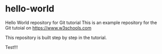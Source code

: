 # hello-world
Hello World repository for Git tutorial
This is an example repository for the Git tutoial on https://www.w3schools.com

This repository is built step by step in the tutorial.

Test!!!
